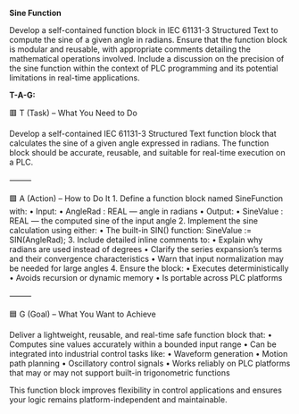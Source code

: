 **Sine Function**

Develop a self-contained function block in IEC 61131-3 Structured Text to compute the sine of a given angle in radians. Ensure that the function block is modular and reusable, with appropriate comments detailing the mathematical operations involved. Include a discussion on the precision of the sine function within the context of PLC programming and its potential limitations in real-time applications.

**T-A-G:**

🟥 T (Task) – What You Need to Do

Develop a self-contained IEC 61131-3 Structured Text function block that calculates the sine of a given angle expressed in radians. The function block should be accurate, reusable, and suitable for real-time execution on a PLC.

⸻

🟩 A (Action) – How to Do It
	1.	Define a function block named SineFunction with:
	•	Input:
	•	AngleRad : REAL — angle in radians
	•	Output:
	•	SineValue : REAL — the computed sine of the input angle
	2.	Implement the sine calculation using either:
	•	The built-in SIN() function:
SineValue := SIN(AngleRad);
	3.	Include detailed inline comments to:
	•	Explain why radians are used instead of degrees
	•	Clarify the series expansion’s terms and their convergence characteristics
	•	Warn that input normalization may be needed for large angles
	4.	Ensure the block:
	•	Executes deterministically
	•	Avoids recursion or dynamic memory
	•	Is portable across PLC platforms

⸻

🟦 G (Goal) – What You Want to Achieve

Deliver a lightweight, reusable, and real-time safe function block that:
	•	Computes sine values accurately within a bounded input range
	•	Can be integrated into industrial control tasks like:
	•	Waveform generation
	•	Motion path planning
	•	Oscillatory control signals
	•	Works reliably on PLC platforms that may or may not support built-in trigonometric functions

This function block improves flexibility in control applications and ensures your logic remains platform-independent and maintainable.
